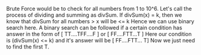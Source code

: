 Brute Force would be to check for all numbers from 1 to 10^6.
Let's call the process of dividing and summing as divSum.
If divSum(x) = k, then we know that divSum for all numbers > x will be <= k
Hence we can use binary search here.
A binary search can be followed if a certain condition has answer in the form of
[ TT....TFF....F ] or [ FF....FTT...T ]
Here our condition is (divSum(x) <= k) and it's answer will be [ FF....FTT... T]
Now we just need to find the first T.
